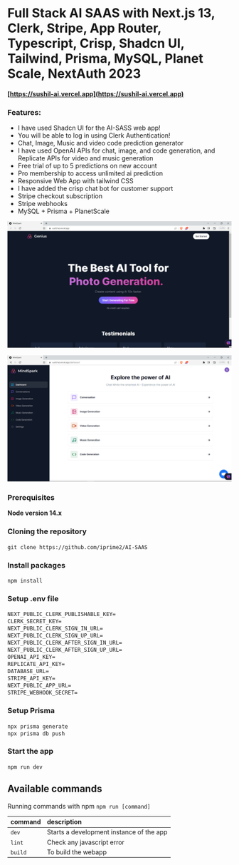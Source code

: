 # Full Stack AI SAAS with Next.js 13, Clerk, Stripe, App Router, Typescript, Crisp, Shadcn UI, Tailwind, Prisma, MySQL, Planet Scale, NextAuth 2023

#### [https://sushil-ai.vercel.app](https://sushil-ai.vercel.app)

### Features:

- I have used Shadcn UI for the AI-SASS web app!
- You will be able to log in using Clerk Authentication!
- Chat, Image, Music and video code prediction generator
- I have used OpenAI APIs for chat, image, and code generation, and Replicate APIs for video and music generation
- Free trial of up to 5 predictions on new account
- Pro membership to access unlimited ai prediction
- Responsive Web App with tailwind CSS
- I have added the crisp chat bot for customer support
- Stripe checkout subscription
- Stripe webhooks
- MySQL + Prisma + PlanetScale

![Screenshot](demo.png)

![Screenshot](demo1.png)

### Prerequisites

**Node version 14.x**

### Cloning the repository

```shell
git clone https://github.com/iprime2/AI-SAAS
```

### Install packages

```shell
npm install
```

### Setup .env file

```
NEXT_PUBLIC_CLERK_PUBLISHABLE_KEY=
CLERK_SECRET_KEY=
NEXT_PUBLIC_CLERK_SIGN_IN_URL=
NEXT_PUBLIC_CLERK_SIGN_UP_URL=
NEXT_PUBLIC_CLERK_AFTER_SIGN_IN_URL=
NEXT_PUBLIC_CLERK_AFTER_SIGN_UP_URL=
OPENAI_API_KEY=
REPLICATE_API_KEY=
DATABASE_URL=
STRIPE_API_KEY=
NEXT_PUBLIC_APP_URL=
STRIPE_WEBHOOK_SECRET=
```
 
### Setup Prisma

```shell
npx prisma generate
npx prisma db push
```

### Start the app

```shell
npm run dev
```

## Available commands

Running commands with npm `npm run [command]`

| command         | description                              |
| :-------------- | :--------------------------------------- |
| `dev`           | Starts a development instance of the app |
| `lint`          | Check any javascript error               |
| `build`         | To build the webapp                      |
